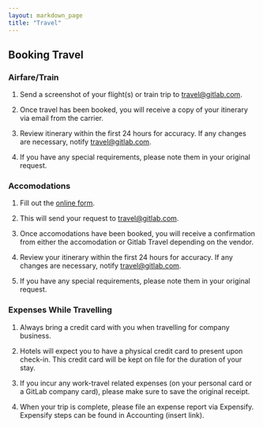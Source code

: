 ```yaml
---
layout: markdown_page
title: "Travel"
---
```


## Booking Travel

### Airfare/Train

1. Send a screenshot of your flight(s) or train trip to travel@gitlab.com.

1. Once travel has been booked, you will receive a copy of your itinerary via email from the carrier.

1. Review itinerary within the first 24 hours for accuracy. If any changes are necessary, notify travel@gitlab.com.

1. If you have any special requirements, please note them in your original request.


### Accomodations

1. Fill out the [online form](https://slykahn.wufoo.com/forms/z6avvkv0oi71xf/). 

1. This will send your request to travel@gitlab.com.

1. Once accomodations have been booked, you will receive a confirmation from either the accomodation or Gitlab Travel depending on the vendor. 

1. Review your itinerary within the first 24 hours for accuracy. If any changes are necessary, notify travel@gitlab.com.

1. If you have any special requirements, please note them in your original request.

### Expenses While Travelling

1. Always bring a credit card with you when travelling for company business.

1. Hotels will expect you to have a physical credit card to present upon check-in. This credit card will be kept on file for the duration of your stay.

1. If you incur any work-travel related expenses (on your personal card or a GitLab company card), please make sure to save the original receipt. 

1. When your trip is complete, please file an expense report via Expensify. Expensify steps can be found in Accounting (insert link).